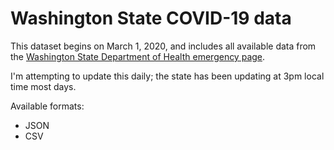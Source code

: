 # Washington State COVID-19 data

This dataset begins on March 1, 2020, and includes all available data from the [Washington State Department of Health emergency page][doh.wa].

I'm attempting to update this daily; the state has been updating at 3pm local time most days.

Available formats:
- JSON
- CSV


[doh.wa]: https://www.doh.wa.gov/Emergencies/Coronavirus
